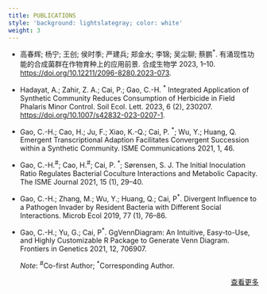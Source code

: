 ```yaml
---
title: PUBLICATIONS
style: 'background: lightslategray; color: white'
weight: 3
---
```


<!-- style is ACS  -->

- 高春辉; 杨宁; 王创; 侯时季; 严建兵; 郑金水; 李锦; 吴尘聊; 蔡鹏<sup>*</sup>. 有涌现性功能的合成菌群在作物育种上的应用前景. 合成生物学 2023, 1–10. https://doi.org/10.12211/2096-8280.2023-073.
- Hadayat, A.; Zahir, Z. A.; Cai, P.; Gao, C.-H. <sup>*</sup> Integrated Application of Synthetic Community Reduces Consumption of Herbicide in Field Phalaris Minor Control. Soil Ecol. Lett. 2023, 6 (2), 230207. https://doi.org/10.1007/s42832-023-0207-1.
- Gao, C.-H.; Cao, H.; Ju, F.; Xiao, K.-Q.; Cai, P. <sup>*</sup>; Wu, Y.; Huang, Q. Emergent Transcriptional Adaption Facilitates Convergent Succession within a Synthetic Community. ISME Communications 2021, 1, 46. 
- Gao, C.-H.<sup>#</sup>; Cao, H.<sup>#</sup>; Cai, P. <sup>*</sup>; Sørensen, S. J. The Initial Inoculation Ratio Regulates Bacterial Coculture Interactions and Metabolic Capacity. The ISME Journal 2021, 15 (1), 29–40.
- Gao, C.-H.; Zhang, M.; Wu, Y.; Huang, Q.; Cai, P<sup>*</sup>. Divergent Influence to a Pathogen Invader by Resident Bacteria with Different Social Interactions. Microb Ecol 2019, 77 (1), 76–86.
- Gao, C.-H.; Yu, G.; Cai, P<sup>*</sup>. GgVennDiagram: An Intuitive, Easy-to-Use, and Highly Customizable R Package to Generate Venn Diagram. Frontiers in Genetics 2021, 12, 706907.


  *Note*: <sup>#</sup>Co-first Author; <sup>*</sup>Corresponding Author.

<div style="text-align: right">

[查看更多](/publication/full-publication-list/)

</div>

